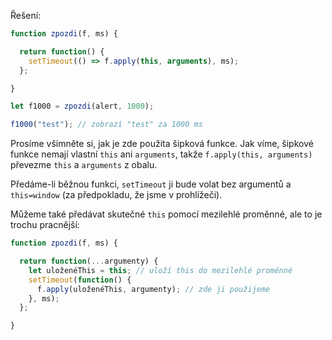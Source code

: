 Řešení:

```js run demo
function zpozdi(f, ms) {

  return function() {
    setTimeout(() => f.apply(this, arguments), ms);
  };

}

let f1000 = zpozdi(alert, 1000);

f1000("test"); // zobrazí "test" za 1000 ms
```

Prosíme všimněte si, jak je zde použita šipková funkce. Jak víme, šipkové funkce nemají vlastní `this` ani `arguments`, takže `f.apply(this, arguments)` převezme `this` a `arguments` z obalu.

Předáme-li běžnou funkci, `setTimeout` ji bude volat bez argumentů a `this=window` (za předpokladu, že jsme v prohlížeči).

Můžeme také předávat skutečné `this` pomocí mezilehlé proměnné, ale to je trochu pracnější:

```js
function zpozdi(f, ms) {

  return function(...argumenty) {
    let uloženéThis = this; // uloží this do mezilehlé proměnné
    setTimeout(function() {
      f.apply(uloženéThis, argumenty); // zde ji použijeme
    }, ms);
  };

}
```
